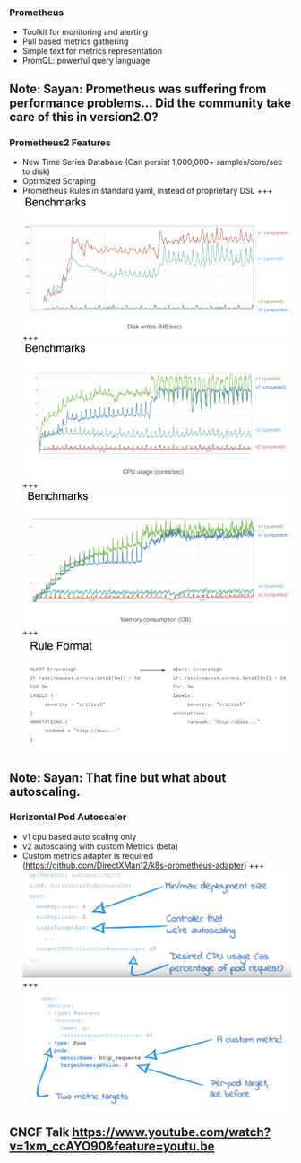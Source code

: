 ### Prometheus
- Toolkit for monitoring and alerting
- Pull based metrics gathering
- Simple text for metrics representation
- PromQL: powerful query language

Note:
Sayan: Prometheus was suffering from performance problems... Did the community take care of this in version2.0?
---

### Prometheus2 Features
- New Time Series Database (Can persist 1,000,000+ samples/core/sec to disk)
- Optimized Scraping
- Prometheus Rules in standard yaml, instead of proprietary DSL
+++
![Image](prometheus-intro/assets/Prom_Bench_1.png)
+++
![Image](prometheus-intro/assets/Prom_Bench_2.png)
+++
![Image](prometheus-intro/assets/Prom_Bench_3.png)
+++
![Image](prometheus-intro/assets/Prom_rule_format.png)

Note:
Sayan: That fine but what about autoscaling.
---
### Horizontal Pod Autoscaler
- v1 cpu based auto scaling only
- v2 autoscaling with custom Metrics (beta)
- Custom metrics adapter is required (https://github.com/DirectXMan12/k8s-prometheus-adapter)
+++
![Image](prometheus-intro/assets/Custom_metrics_1.png)
+++
![Image](prometheus-intro/assets/Custom_metrics.png)

CNCF Talk https://www.youtube.com/watch?v=1xm_ccAYO90&feature=youtu.be
---
